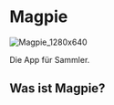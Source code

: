# Magpie
![Magpie_1280x640](https://user-images.githubusercontent.com/51864122/127488066-7602570b-ba13-40ac-8558-3686a07426ea.png)

Die App für Sammler.

## Was ist Magpie?
